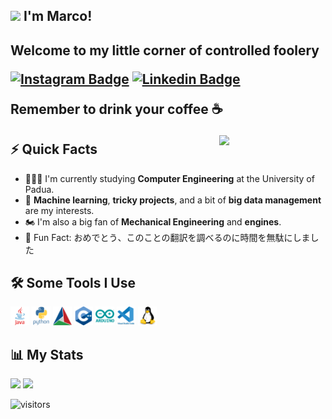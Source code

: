 <h2><img src="https://media1.giphy.com/media/1hO7S4ByADTDjHL9W4/giphy.gif" width="80"> I'm <strong>Marco</strong>!<h2>

<p>Welcome to my little corner of controlled foolery</p>

[![Instagram Badge](https://img.shields.io/badge/-Instagram-purple?style=flat-square&logo=instagram&logoColor=white&link=https://www.instagram.com/marco_toffoletto/)](https://www.instagram.com/marco_toffoletto/) [![Linkedin Badge](https://img.shields.io/badge/-Linkedin-blue?style=flat-square&logo=Linkedin&logoColor=white&link=https:https://www.linkedin.com/in/marco-toffoletto-34a673233/)](https://www.linkedin.com/in/marco-toffoletto-34a673233/)

<p>Remember to drink your coffee ☕</p>
<img align="right" src="https://media1.giphy.com/media/11ZSwQNWba4YF2/giphy.gif" width="170"/>
<h2>⚡️ Quick Facts</h2>
<ul>
<li>👨🏽‍💻 I'm currently studying <strong>Computer Engineering</strong> at the University of Padua.</li>
<li>🧠 <strong>Machine learning</strong>, <strong>tricky projects</strong>, and a bit of <strong>big data management</strong> are my interests.</li>
<li>🏍 I'm also a big fan of <strong>Mechanical Engineering</strong> and <strong>engines</strong>.</li>
<li>🎉 Fun Fact: おめでとう、このことの翻訳を調べるのに時間を無駄にしました</li>
</ul>

<h2>🛠 Some Tools I Use</h2>
<p align="left">
<img src="https://raw.githubusercontent.com/devicons/devicon/master/icons/java/java-original-wordmark.svg" alt="java" width="30" height="30" />
<img src="https://raw.githubusercontent.com/devicons/devicon/master/icons/python/python-original-wordmark.svg" alt="python" width="30" height="30" />
<img src="https://github.com/devicons/devicon/blob/master/icons/cmake/cmake-original.svg" alt="CMake" width="30" height="30" />
<img src="https://github.com/devicons/devicon/blob/master/icons/cplusplus/cplusplus-original.svg" alt="Cpp" width="30" height="30" />
<img src="https://github.com/devicons/devicon/blob/master/icons/arduino/arduino-original-wordmark.svg" alt="Arduino" width="30" height="30" />
<img src="https://github.com/devicons/devicon/blob/master/icons/vscode/vscode-original-wordmark.svg" alt="VSCode" width="30" height="30" />
<img src="https://github.com/devicons/devicon/blob/master/icons/linux/linux-original.svg" alt="Linux" width="30" height="30" />
</p>
<h2>📊 My Stats</h2>
<img src="https://github-readme-stats.vercel.app/api?username=MaTo01&show_icons=true&theme=radical" />
<img src="https://github-readme-stats.vercel.app/api/top-langs/?username=MaTo01&layout=compact&theme=radical" />
<p><img src="https://visitor-badge.glitch.me/badge?page_id=MaTo01.MaTo01" alt="visitors"> </p>

<!---
MaTo01/MaTo01 is a ✨ special ✨ repository because its `README.md` (this file) appears on your GitHub profile.
You can click the Preview link to take a look at your changes.
--->
